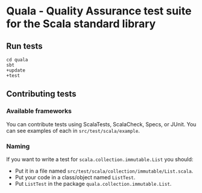 # Quala - Quality Assurance test suite for the Scala standard library #
## Run tests ##
    cd quala
    sbt
    +update
    +test

## Contributing tests ##
### Available frameworks ###
You can contribute tests using ScalaTests, ScalaCheck, Specs, or JUnit. You can see examples of each in `src/test/scala/example`.

### Naming ###
If you want to write a test for `scala.collection.immutable.List` you should:

* Put it in a file named `src/test/scala/collection/immutable/List.scala`.
* Put your code in a class/object named `ListTest`.
* Put `ListTest` in the package `quala.collection.immutable.List`.
